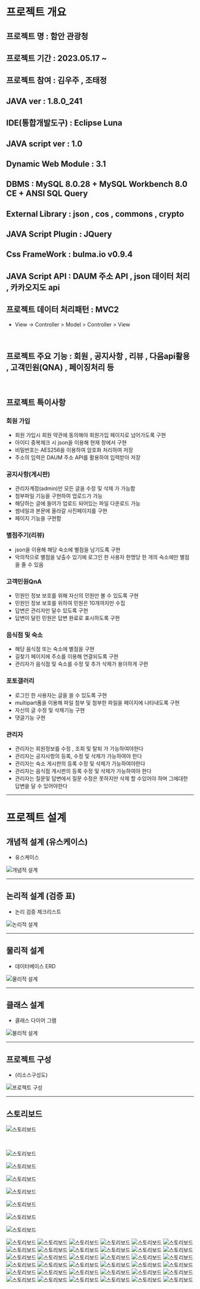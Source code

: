 # 프로젝트 개요
## 프로젝트 명 : 함안 관광청
## 프로젝트 기간 : 2023.05.17 ~
## 프로젝트 참여  : 김우주 , 조태정
## JAVA ver : 1.8.0_241
## IDE(통합개발도구) : Eclipse Luna
## JAVA script ver : 1.0
## Dynamic Web Module : 3.1
## DBMS : MySQL 8.0.28 + MySQL Workbench 8.0 CE + ANSI SQL Query
## External Library : json , cos , commons , crypto 
## JAVA Script Plugin : JQuery
## Css FrameWork : bulma.io v0.9.4
## JAVA Script API : DAUM 주소 API , json 데이터 처리 , 카카오지도 api
## 프로젝트 데이터 처리패턴 : MVC2
- View -> Controller > Model > Controller > View

<br>

## 프로젝트 주요 기능 : 회원 , 공지사항 , 리뷰 , 다음api활용 , 고객민원(QNA) , 페이징처리 등

<br>

## 프로젝트 특이사항
### 회원 가입
- 회원 가입시 회원 약관에 동의해야 회원가입 페이지로 넘어가도록 구현
- 아이디 중복체크 시 json을 이용해 현재 창에서 구현
- 비밀번호는 AES256을 이용하여 암호화 처리하여 저장
- 주소의 입력은 DAUM 주소 API를 활용하여 입력받아 저장


### 공지사항(게시판)
- 관리자계정(admin)만 모든 글을 수정 및 삭제 가 가능함
- 첨부파일 기능을 구현하여 업로드가 가능
- 해당하는 글에 들어가 업로드 되어있는 파일 다운로드 가능
- 썸네일과 본문에 올라갈 사진페이지를 구현
- 페이지 기능을 구현함 

### 별점주기(리뷰)
- json을 이용해 해당 숙소에 별점을 남기도록 구현
- 악의적으로 별점을 낮출수 있기에 로그인 한 사용자 한명당 한 개의 숙소에만 별점을 줄 수 있음

### 고객민원QnA
- 민원인 정보 보호를 위해 자신의 민원만 볼 수 있도록 구현
- 민원인 정보 보호를 위하여 민원은 10개까지만 수집
- 답변은 관리자만 달수 있도록 구현
- 답변이 달린 민원은 답변 완료로 표시하도록 구현

### 음식점 및 숙소
- 해당 음식점 또는 숙소에 별점을 구현
- 길찾기 페이지에 주소를 이용해 연결되도록 구현
- 관리자가 음식점 및 숙소를 수정 및 추가 삭제가 용이하게 구현

### 포토갤러리
- 로그인 한 사용자는 글을 쓸 수 있도록 구현
- multipart폼을 이용해 파일 첨부 및 첨부한 파일을 페이지에 나타내도록 구현
- 자신의 글 수정 및 삭제기능 구현
- 댓글기능 구현


### 관리자
- 관리자는 회원정보를 수정 , 조회 및 탈퇴 가 가능하여야한다
- 관리자는 공지사항의 등록, 수정 및 삭제가 가능하여야 한다
- 관리자는 숙소 게시판의 등록 수정 및 삭제가 가능하여야한다
- 관리자는 음식점 게시판의 등록 수정 및 삭제가 가능하여야 한다
- 관리자는 질문및 답변에서 질문 수정은 못하지만 삭제 할 수있어야 하며 그에대한 답변을 달 수 있어야한다



---

# 프로젝트 설계
## 개념적 설계 (유스케이스)
- 유스케이스

![개념적 설계](./readmeimg/usecase.png "유즈케이스")

---
## 논리적 설계 (검증 표)
- 논리 검증 체크리스트

![논리적 설계](./readmeimg/logiccheck.PNG "논리검증 체크리스트")


---
## 물리적 설계
- 데이터베이스 ERD

![물리적 설계](./readmeimg/dataBaseERD.PNG "데이터베이스 ERD")

---
## 클래스 설계
- 클래스 다이어 그램

![물리적 설계](./readmeimg/classDiagram.PNG "데이터베이스 ERD")

---

## 프로젝트 구성
- (리소스구성도)

![프로젝트 구성](./readmeimg/resource.PNG "리소스 구성도")

---

## 스토리보드

![스토리보드](./readmeimg/storyboard1.PNG "목차")

<br>

![스토리보드](./readmeimg/storyboard2.PNG "메뉴구성안")

![스토리보드](./readmeimg/storyboard3.PNG "메뉴설계서")

![스토리보드](./readmeimg/storyboard4.PNG "사용자 시나리오")

![스토리보드](./readmeimg/storyboard6.PNG "UI프로세스")

![스토리보드](./readmeimg/storyboard7.PNG "UI프로세스 회원가입")

![스토리보드](./readmeimg/storyboard8.PNG "UI프로세스 공지사항")

![스토리보드](./readmeimg/storyboard9.PNG "스토리보드")

![스토리보드](./readmeimg/storyboard10.PNG "메인페이지 구조도")
![스토리보드](./readmeimg/storyboard11.PNG "회원 약관 동의 페이지")
![스토리보드](./readmeimg/storyboard12.PNG "회원 가입 폼 페이지")
![스토리보드](./readmeimg/storyboard13.PNG "로그인 페이지")
![스토리보드](./readmeimg/storyboard14.PNG "회원 정보 페이지")
![스토리보드](./readmeimg/storyboard15.PNG "회원 정보 수정 페이지")
![스토리보드](./readmeimg/storyboard16.PNG "회원 탈퇴 페이지")
![스토리보드](./readmeimg/storyboard17.PNG "공지사항 목록")
![스토리보드](./readmeimg/storyboard18.PNG "공지사항 글쓰기")
![스토리보드](./readmeimg/storyboard19.PNG "공지사항 자세히보기")
![스토리보드](./readmeimg/storyboard20.PNG "공지사항 글 수정")
![스토리보드](./readmeimg/storyboard21.PNG "고객민원 글쓰기")
![스토리보드](./readmeimg/storyboard22.PNG "고객민원 나의 민원")
![스토리보드](./readmeimg/storyboard23.PNG "고객민원 민원 자세히보기")
![스토리보드](./readmeimg/storyboard24.PNG "고객민원 민원 답변")
![스토리보드](./readmeimg/storyboard25.PNG "고객민원 나의민원 자세히보기 - 관리자")
![스토리보드](./readmeimg/storyboard26.PNG "고객민원 답변 수정")
![스토리보드](./readmeimg/storyboard27.PNG "함안수박축제")
![스토리보드](./readmeimg/storyboard28.PNG "함안 낙화놀이")
![스토리보드](./readmeimg/storyboard29.PNG "해바라기축제")
![스토리보드](./readmeimg/storyboard30.PNG "함안여행 구조도")
![스토리보드](./readmeimg/storyboard31.PNG "함안 광심정")
![스토리보드](./readmeimg/storyboard32.PNG "함안 악양 둑방")
![스토리보드](./readmeimg/storyboard33.PNG "관광안내 - 포토갤러리")
![스토리보드](./readmeimg/storyboard34.PNG "포토갤러리 글 쓰기")
![스토리보드](./readmeimg/storyboard35.PNG "포토갤러리 자세히보기")
![스토리보드](./readmeimg/storyboard36.PNG "포토갤러리 글 수정")
![스토리보드](./readmeimg/storyboard37.PNG "시내/시외버스")
![스토리보드](./readmeimg/storyboard38.PNG "시내/시외버스2")
![스토리보드](./readmeimg/storyboard39.PNG "공영버스 농어촌버스")
![스토리보드](./readmeimg/storyboard40.PNG "전통시장")
![스토리보드](./readmeimg/storyboard41.PNG "전통시장 자세히보기")
![스토리보드](./readmeimg/storyboard42.PNG "음식점")
![스토리보드](./readmeimg/storyboard43.PNG "음식점 길찾기")
![스토리보드](./readmeimg/storyboard44.PNG "음식점 수정")
![스토리보드](./readmeimg/storyboard45.PNG "음식점 신규등록")

